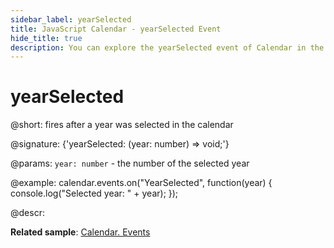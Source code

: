 ```yaml
---
sidebar_label: yearSelected
title: JavaScript Calendar - yearSelected Event 
hide_title: true
description: You can explore the yearSelected event of Calendar in the documentation of the DHTMLX JavaScript UI library. Browse developer guides and API reference, try out code examples and live demos, and download a free 30-day evaluation version of DHTMLX Suite 7.
---
```


# yearSelected

@short: fires after a year was selected in the calendar

@signature: {'yearSelected: (year: number) => void;'}

@params:
`year: number` - the number of the selected year

@example:
calendar.events.on("YearSelected", function(year) {
    console.log("Selected year: " + year);
});

@descr:

**Related sample**: [Calendar. Events](https://snippet.dhtmlx.com/7kj7fiek)
